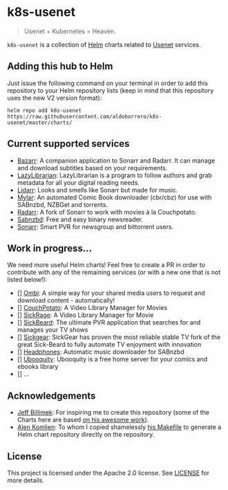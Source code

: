 # k8s-usenet

> Usenet + Kubernetes = Heaven.

`k8s-usenet` is a collection of [Helm](https://helm.sh) charts related to [Usenet](https://en.wikipedia.org/wiki/Usenet) services.

## Adding this hub to Helm

Just issue the following command on your terminal in order to add this repository to your Helm repository lists (keep in mind that this repository uses the new V2 version format):

```console
helm repo add k8s-usenet https://raw.githubusercontent.com/aldoborrero/k8s-usenet/master/charts/
```

## Current supported services

- [Bazarr](https://www.bazarr.media/): A companion application to Sonarr and Radarr. It can manage and download subtitles based on your requirements.
- [LazyLibrarian](https://lazylibrarian.gitlab.io/): LazyLibrarian is a program to follow authors and grab metadata for all your digital reading needs.
- [Lidarr](https://github.com/lidarr/lidarr): Looks and smells like Sonarr but made for music.
- [Mylar](https://github.com/evilhero/mylar): An automated Comic Book downloader (cbr/cbz) for use with SABnzbd, NZBGet and torrents.
- [Radarr](https://github.com/Radarr/Radarr): A fork of Sonarr to work with movies à la Couchpotato.
- [Sabnzbd](https://sabnzbd.org/): Free and easy binary newsreader.
- [Sonarr](https://github.com/Sonarr/Sonarr): Smart PVR for newsgroup and bittorrent users.

## Work in progress...

We need more useful Helm charts! Feel free to create a PR in order to contribute with any of the remaining services (or with a new one that is not listed below!):

- [] [Ombi](https://ombi.io/): A simple way for your shared media users to request and download content - automatically!
- [] [CouchPotato](https://couchpota.to/): A Video Library Manager for Movies
- [] [SickRage](https://couchpota.to/): A Video Library Manager for Movie
- [] [SickBeard](http://sickbeard.com/): The ultimate PVR application that searches for and manages your TV shows
- [] [Sickgear](https://github.com/SickGear/SickGear): SickGear has proven the most reliable stable TV fork of the great Sick-Beard to fully automate TV enjoyment with innovation
- [] [Headphones](https://github.com/rembo10/headphones): Automatic music downloader for SABnzbd
- [] [Ubooquity](https://vaemendis.net/ubooquity/): Ubooquity is a free home server for your comics and ebooks library
- [] ...

## Acknowledgements

- [Jeff Billimek](https://github.com/billimek): For inspiring me to create this repository (some of the Charts here are based [on his awesome work](https://github.com/billimek/billimek-charts)).
- [Alen Komljen](https://github.com/komljen): To whom I copied shamelessly [his Makefile](https://github.com/komljen/helm-charts) to generate a Helm chart repository directly on the repository.

## License

This project is licensed under the Apache 2.0 license. See [LICENSE](LICENSE) for more details.